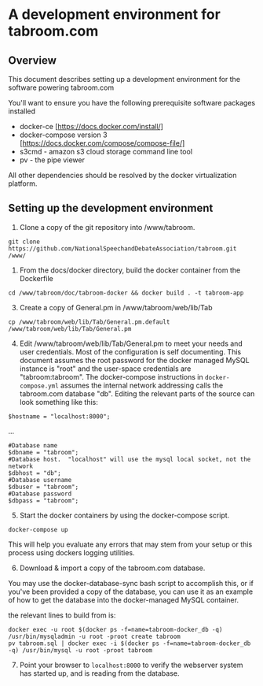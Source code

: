 # A development environment for tabroom.com

## Overview
This document describes setting up a development environment for the software powering tabroom.com

You'll want to ensure you have the following prerequisite software packages installed
 - docker-ce [https://docs.docker.com/install/] 
 - docker-compose version 3 [https://docs.docker.com/compose/compose-file/]
 - s3cmd - amazon s3 cloud storage command line tool
 - pv - the pipe viewer

All other dependencies should be resolved by the docker virtualization platform.

## Setting up the development environment

1. Clone a copy of the git repository into /www/tabroom.

`git clone https://github.com/NationalSpeechandDebateAssociation/tabroom.git /www/`

1. From the docs/docker directory, build the docker container from the Dockerfile

`cd /www/tabroom/doc/tabroom-docker && docker build . -t tabroom-app`

3. Create a copy of General.pm in /www/tabroom/web/lib/Tab

`cp /www/tabroom/web/lib/Tab/General.pm.default /www/tabroom/web/lib/Tab/General.pm`

4. Edit /www/tabroom/web/lib/Tab/General.pm to meet your needs and user credentials. Most of the configuration is self documenting.
This document assumes the root password for the docker managed MySQL instance is "root" and the user-space credentials are "tabroom:tabroom". The docker-compose instructions in `docker-compose.yml` assumes the internal network addressing calls the tabroom.com database "db". Editing the relevant parts of the source can look something like this:

`$hostname = "localhost:8000";`

...

```
#Database name
$dbname = "tabroom";
#Database host.  "localhost" will use the mysql local socket, not the network
$dbhost = "db";
#Database username
$dbuser = "tabroom";
#Database password
$dbpass = "tabroom";
```

5. Start the docker containers by using the docker-compose script.

`docker-compose up`

This will help you evaluate any errors that may stem from your setup or this process using dockers logging utilities.

6. Download & import a copy of the tabroom.com database.

You may use the docker-database-sync bash script to accomplish this, or if you've been provided a copy of the database, you can use it as an example of how to get the database into the docker-managed MySQL container.

the relevant lines to build from is: 

```
docker exec -u root $(docker ps -f=name=tabroom-docker_db -q) /usr/bin/mysqladmin -u root -proot create tabroom
pv tabroom.sql | docker exec -i $(docker ps -f=name=tabroom-docker_db -q) /usr/bin/mysql -u root -proot tabroom

```

7. Point your browser to `localhost:8000` to verify the webserver system has started up, and is reading from the database.
